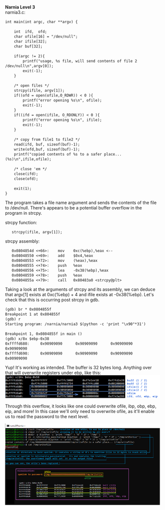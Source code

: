 **Narnia Level 3** <br>
narnia3.c: 
```
int main(int argc, char **argv) {

    int  ifd,  ofd;
    char ofile[16] = "/dev/null";
    char ifile[32];
    char buf[32];

    if(argc != 2){
        printf("usage, %s file, will send contents of file 2 /dev/null\n",argv[0]);
        exit(-1);
    }

    /* open files */
    strcpy(ifile, argv[1]);
    if((ofd = open(ofile,O_RDWR)) < 0 ){
        printf("error opening %s\n", ofile);
        exit(-1);
    }
    if((ifd = open(ifile, O_RDONLY)) < 0 ){
        printf("error opening %s\n", ifile);
        exit(-1);
    }

    /* copy from file1 to file2 */
    read(ifd, buf, sizeof(buf)-1);
    write(ofd,buf, sizeof(buf)-1);
    printf("copied contents of %s to a safer place... (%s)\n",ifile,ofile);

    /* close 'em */
    close(ifd);
    close(ofd);

    exit(1);
} 
```

The program takes a file name argument and sends the contents of the file to /dev/null. 
There's appears to be a potential buffer overflow in the program in strcpy.

strcpy function:
```
   strcpy(ifile, argv[1]);
```
strcpy assembly:
```
   0x0804854d <+66>:    mov    0xc(%ebp),%eax <--
   0x08048550 <+69>:    add    $0x4,%eax
   0x08048553 <+72>:    mov    (%eax),%eax
   0x08048555 <+74>:    push   %eax
   0x08048556 <+75>:    lea    -0x38(%ebp),%eax
   0x08048559 <+78>:    push   %eax
   0x0804855a <+79>:    call   0x80483a0 <strcpy@plt>
```
Taking a look at the arguments of strcpy and its assembly, we can deduce that argv[1] exists at 0xc(%ebp) + 4 and ifile exists at -0x38(%ebp). Let's check that this is occurring post strcpy in gdb.

```
(gdb) br * 0x0804855f
Breakpoint 1 at 0x804855f
(gdb) r
Starting program: /narnia/narnia3 $(python -c 'print "\x90"*31')

Breakpoint 1, 0x0804855f in main ()
(gdb) x/8x $ebp-0x38
0xffffd680:     0x90909090      0x90909090      0x90909090      0x90909090
0xffffd690:     0x90909090      0x90909090      0x90909090      0x00909090
```

Yup! It's working as intended. The buffer is 32 bytes long. Anything over that will overwrite registers under ebp, like this: ![](pictures/narnia3.png)

Through this overflow, it looks like one could overwrite ofile, ibp, obp, ebp, eip, and more! In this case we'll only need to overwrite ofile, as it'll enable us to read the password to the next level.

![](pictures/narnia3_2.png)


